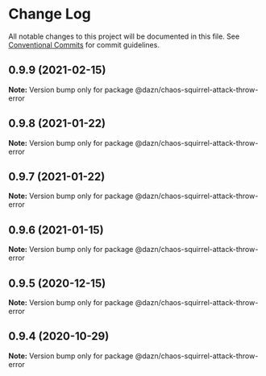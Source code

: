 # Change Log

All notable changes to this project will be documented in this file.
See [Conventional Commits](https://conventionalcommits.org) for commit guidelines.

## 0.9.9 (2021-02-15)

**Note:** Version bump only for package @dazn/chaos-squirrel-attack-throw-error





## 0.9.8 (2021-01-22)

**Note:** Version bump only for package @dazn/chaos-squirrel-attack-throw-error





## 0.9.7 (2021-01-22)

**Note:** Version bump only for package @dazn/chaos-squirrel-attack-throw-error





## 0.9.6 (2021-01-15)

**Note:** Version bump only for package @dazn/chaos-squirrel-attack-throw-error





## 0.9.5 (2020-12-15)

**Note:** Version bump only for package @dazn/chaos-squirrel-attack-throw-error





## 0.9.4 (2020-10-29)

**Note:** Version bump only for package @dazn/chaos-squirrel-attack-throw-error

